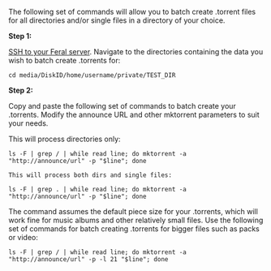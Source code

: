 The following set of commands will allow you to batch create .torrent files for all directories and/or single files in a directory of your choice.

**Step 1:**

[SSH to your Feral server](https://www.feralhosting.com/faq/view?question=12). Navigate to the directories containing the data you wish to batch create .torrents for:

```
cd media/DiskID/home/username/private/TEST_DIR
```

**Step 2:**

Copy and paste the following set of commands to batch create your .torrents. Modify the announce URL and other mktorrent parameters to suit your needs.

This will process directories only:

```
ls -F | grep / | while read line; do mktorrent -a "http://announce/url" -p "$line"; done
```

`This will process both dirs and single files:`

```
ls -F | grep . | while read line; do mktorrent -a "http://announce/url" -p "$line"; done
```


The command assumes the default piece size for your .torrents, which will work fine for music albums and other relatively small files. Use the following set of commands for batch creating .torrents for bigger files such as packs or video:

```
ls -F | grep / | while read line; do mktorrent -a "http://announce/url" -p -l 21 "$line"; done
```




